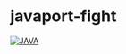 # javaport-fight



<p><a href="https://dashboard.heroku.com/new?template=https://github.com/gootu55e/javaport-fight"> <img src="https://telegra.ph/file/53154126497c9efee453b.jpg" alt="JAVA" /></a></p>

